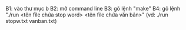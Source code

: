 B1: vào thư mục b
B2: mở command line
B3: gõ lệnh "make"
B4: gõ lệnh "./run <tên file chứa stop word> <tên file chứa văn bản>" (vd: ./run stopw.txt vanban.txt)